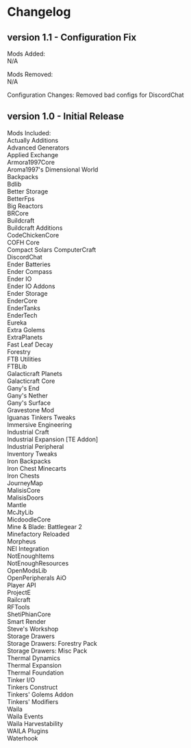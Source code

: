 # Changelog
## version 1.1 - Configuration Fix  
Mods Added:  
	N/A

Mods Removed:  
	N/A  

Configuration Changes:
	Removed bad configs for DiscordChat  

## version 1.0 - Initial Release  
Mods Included:  
	Actually Additions  
	Advanced Generators  
	Applied Exchange  
	Armora1997Core  
	Aroma1997's Dimensional World  
	Backpacks  
	Bdlib  
	Better Storage  
	BetterFps  
	Big Reactors  
	BRCore  
	Buildcraft  
	Buildcraft Additions  
	CodeChickenCore  
	COFH Core  
	Compact Solars
	ComputerCraft  
	DiscordChat  
	Ender Batteries  
	Ender Compass  
	Ender IO  
	Ender IO Addons  
	Ender Storage  
	EnderCore  
	EnderTanks  
	EnderTech  
	Eureka  
	Extra Golems  
	ExtraPlanets  
	Fast Leaf Decay  
	Forestry  
	FTB Utilities  
	FTBLib  
	Galacticraft Planets  
	Galacticraft Core  
	Gany's End  
	Gany's Nether  
	Gany's Surface  
	Gravestone Mod  
	Iguanas Tinkers Tweaks  
	Immersive Engineering  
	Industrial Craft  
	Industrial Expansion [TE Addon]  
	Industrial Peripheral  
	Inventory Tweaks  
	Iron Backpacks  
	Iron Chest Minecarts  
	Iron Chests  
	JourneyMap  
	MalisisCore  
	MalisisDoors  
	Mantle  
	McJtyLib  
	MicdoodleCore  
	Mine & Blade: Battlegear 2  
	Minefactory Reloaded  
	Morpheus  
	NEI Integration  
	NotEnoughItems  
	NotEnoughResources  
	OpenModsLib  
	OpenPeripherals AiO  
	Player API  
	ProjectE  
	Railcraft  
	RFTools  
	ShetiPhianCore  
	Smart Render  
	Steve's Workshop  
	Storage Drawers  
	Storage Drawers: Forestry Pack  
	Storage Drawers: Misc Pack  
	Thermal Dynamics  
	Thermal Expansion  
	Thermal Foundation  
	Tinker I/O  
	Tinkers Construct  
	Tinkers' Golems Addon  
	Tinkers' Modifiers  
	Waila  
	Waila Events  
	Waila Harvestability  
	WAILA	Plugins  
	Waterhook  